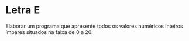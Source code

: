 # Letra E

Elaborar um programa que apresente todos os valores numéricos inteiros ímpares situados na faixa de 0 a 20.